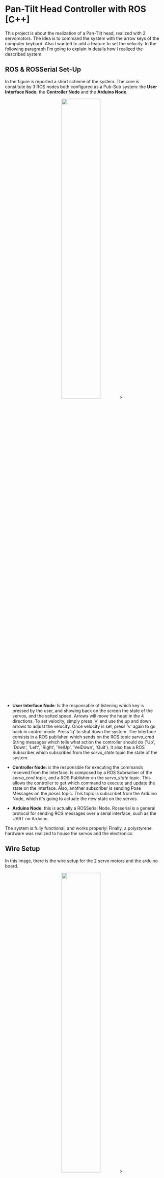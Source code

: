 # Pan-Tilt Head Controller with ROS [C++]
This project is about the realization of a Pan-Tilt head, realized with 2 servomotors. The idea is to command the system with the arrow keys of the computer keybord. Also I wanted to add a feature to set the velocity. In the following paragraph I'm going to explain in details how I realized the described system. 

## ROS & ROSSerial Set-Up
In the figure is reported a short scheme of the system. The core is constitute by 3 ROS nodes both configured as a Pub-Sub system: the **User Interface Node**, the **Controller Node** and the **Arduino Node**.

<p align="center">
<img src="https://github.com/EdoGiordani99/Pan-Tilt-Head-Controller-with-ROS/blob/1b5cb5b7278b5aa8fd34063315b85a74c14eae1a/servo_node_topic.png" width=50% height=50%>>
</p>

- **User Interface Node**: Is the responsable of listening which key is pressed by the user, and showing back on the screen the state of the servos, and the setted speed. Arrows will move the head in the 4 directions. To set velocity, simply press 'v' and use the up and down arrows to adjust the velocity. Once velocity is set, press 'v' again to go back in control mode. Press 'q' to shut down the system. The Interface consists in a ROS publisher, which sends on the ROS topic *servo_cmd* String messages which tells what action the controller should do ('Up', 'Down', 'Left', 'Right', 'VelUp', 'VelDown', 'Quit'). It also has a ROS Subscriber which subscribes from the *servo_state* topic the state of the system.  
- **Controller Node**: is the responsible for executing the commands received from the interface. Is composed by a ROS Subrsciber of the *servo_cmd* topic, and a ROS Publisher on the *servo_state* topic. This allows the controller to get which command to execute and update the state on the interface. Also, another subscriber is sending Pose Messages on the *poses* topic. This topic is subscribet from the Arduino Node, which it's going to actuate the new state on the servos.

- **Arduino Node**: this is actually a ROSSerial Node. Rosserial is a general protocol for sending ROS messages over a serial interface, such as the UART on Arduino.

The system is fully functional, and works properly! Finally, a polystyrene hardware was realized to house the servos and the electronics. 

## Wire Setup
In this image, there is the wire setup for the 2 servo motors and the arduino board.
<p align="center">
<img src="[https://github.com/EdoGiordani99/Pan-Tilt-Head-Controller-with-ROS/blob/1b5cb5b7278b5aa8fd34063315b85a74c14eae1a/servo_node_topic.png](https://github.com/EdoGiordani99/Pan-Tilt-Head-Controller-with-ROS/blob/c570cdad97c1651dbc34b559beb551af6c57d6f0/wirings.png)" width=50% height=50%>>
</p>




## Run the Project!
Follow these simple steps to replicate this project on your machine.
0. Install ROS and ROSSerial on your Linux Machine. 
1. Create a folder: its name it's going to be the name of your workspace.
2. Copy all the code of this repository in this folder.
3. Open a terminal window and type the command:
```
roscore
```
4. Open another teminal window and go inside your workspace folder. Give the command
```
catkin_make
```
5. Now, I suggest to have 2 terminal windows opened. Run **on both of them** the command:
```
source devel/setup.bash
```
6. On the 2 different window, give the commands in the following order:
```
Terminal 1:
    rosrun servocontrol ui_node
Terminal 2:
    rosrun servocontrol controller_node
```
**ONLY IF YOU HAVE AN ARDUINO UNO**
7. Upload on the Arduino board the code '_arduino_node.ino_'.
8. Check the port wheere your arduino is connected (in my case: /dev/ttyACM2). Open another window and use the command: 
```
rosrun rosserial_python serial_node.py /dev/ttyACM2
```
Now, selecting the window where the *ui_node* is running, you should able to move the servos. If you are not using the arduino, you should still be able to see the values of the joint or of the velocity changing on the screen. 


# Basic Knowledge Tutorial
From this section, we are explaining basically all the steps to build a Publisher - Subscriber system in ROS using C++ language. No arduino is covered here. 
## Creating a Workspace
Create a folder with the name of your workspace (WS). Inside that folder, create also a _src_ folder. To do that, open a new termina window and use the command: 
```
mkdir -p ws_name/src
```
Once this is done, go inside your WS folder and use the command
```
catkin_make
```
Of course, no code is build since we didn't create nothing yet, but 2 new folders should be created (_build_ and _devel_) inside the WS dir. __WARNING__: if you get an error like this:
```
Unable to find either executable 'empy' or Python module 'em'...  try
installing the package 'python3-empy'
```
Use this command instead (this is needed only the first time.
```
catkin_make -DPYTHON_EXECUTABLE=/usr/bin/python3
```

## Creating a Package
The smallest buildstone in a ROS project are packages! It contains configuration files, dataset, scripts and ROS NODES! To create a package use the command:
```
catkin_create_pkg package_name roscpp
```

## Publisher, Subscriber, Nodes & Topics
To be Published Soon!


## Creating a ROS Publisher
Let's create a publisher. Let's open the WS dir in a IDE. Go into the src/pgk_folder and create a new folder _src_. Inside this folder we are going to put all the scripts!

### Coding the Publisher
Let's create a _publisher.cpp_ file in src/pgk_folder/src. The code for the publisher is: 
```
#include "ros/ros.h"
#include "std_msgs/String.h"

int main(int argc, char **argv){

    // Initializing the Node
    ros::init(argc, argv, "Publisher");
    ros::NodeHandle nh;

    // Initializing the Publisher
    ros::Publisher topic_pub = nh.advertise<std_msgs::String>("my_topic", 1000);

    // Setting the frequency rate of the publishing funciton
    // Publishing messages every 1 second
    ros::Rate loop_rate(1);

    while(ros::ok()) {

        std_msgs::String msg; 
        msg.data = "Hello World!";

        topic_pub.publish(msg);
        ros::spinOnce();
        loop_rate.sleep();
    }
    return 0;
}
```

### Change the CMake file
Now, go in the _CMakeLists.txt_ file and let's do these changes:

1. Replace command starting in line 10 with the following lines
```
find_package(catkin REQUIRED COMPONENTS roscpp rospy std_msgs genmsg)
include_directories(${catkin_INCLUDE_DIRS})
```
2. Uncomment line 68, 69, 70, 71: those lines should start with "generate_messages(DEPENDENCIES std_msgs)
3. Uncomment and change required names in line 133, 143, 146, 147, 148: you can choose the name of your node. Since we are creating a publisher, let's call it *publisher_node*

### Build & Run 
Open a new terminal window, access your WS folder. To build, run: 
```
catkin_make
```
If no mistake has been done, everything should work fine. Now run:
```
source devel/setup.bash
```
Open now a new terminal tab and run: 
```
roscore
```
Going back on the other terminal tab we can now run our publisher. To do that, we use this command syntax: 
```
rosrun pkg_name node_name
```
Which in our case node_name is *publisher_node*. 
By running the command, nothing compares. That's correct! We are not printing the messages. We are only sending them through the topics!

## Managing & Visualizing Topics
Open a new terminal tab. Type this command to see all the topics of the project.
```
rostopic list
```
To see all the messages sent through a topic, use the command
```
rostopic echo topic_name
```
In our case, according to the written code, our topic is called "*my_topic*". Using that, we should see the Hello World messages!

## Creating a ROS Subscriber
As we said, the subscriber is an agent which reads the messages from a ROS topic. 

### Coding the Subscriber
Let's create a _subscriber.cpp_ file in src/pgk_folder/src. The code for the subscriber is:

```
#include "ros/ros.h"
#include "std_msgs/String.h"


void callbackFN(const std_msgs::String::ConstPtr& msg){
    ROS_INFO("Received Message: %s", msg->data.c_str());
}

int main(int argc, char **argv){

    // Initializing the Node
    ros::init(argc, argv, "Subscriber");
    ros::NodeHandle nh;

    // Initializing Subscriber
    ros::Subscriber sub = nh.subscribe("topic_name", 1000, callbackFN);
    ros::spin();

    return 0;
}
```

As you can see, we used the _nh.subscribe()_ function to initialize the subscriber. This function takes 3 arguments:
- **topic_name** (str): the topicname from which we want to read the msgs.
- **message_queue** (int): how many messages are frozen away.
- **callback function** (function): this is a function which tells what to do everytime the subscriber see a new message on the topic.

### Change the CMake file
As we did for the Publisher, we have to change the CMake file to add the Subscriber information. What you have to do is copying the same rows used for the publisher and replace *publisher_node* with *subscriber_node*.

### Build & Run
To build & run the subscriber we must repeat all the steps for the Publisher. In 2 different terminal windows run the publisher and subscriber. You will see how the Hello World message will be logged into the terminal.


## Create a ROS Message
Maybe, the message we want to sent, it's not just a string. Maybe we want to include some other type of data such as integer, tuples, etc. To do that, create in the pkg folder a new folder _msg_. Inside, create a file *message_type_name.msg*. 
Here just cite type and name of variables you want to include. For instance, if we want to send the Name, the age and the favourite color of a person, our *person_data.msg* file wil be: 
```
string name
uint8 age
string color
```
### Changing the package.xml and the CMakeLists.txt files
Open the _package.xml_ file and add the following dependencies in the dependencies section (near the end of the script):
```
<build_depend>message_generation</build_depend>
<exec_depend>message_runtime</exec_depend>
```
Going in the CMakeLists.txt file you must:
1. Replace the "genmsg" with "message_generation" in the *find_package* command (around line 10) 
2. Go in the section "Generate messages in the 'msg' folder" and uncomment the following lines. Also, change the msg files to the one we are going to use!

### Using the new Message Type
In the file where you want to use the file, you must include: 
```
#include "pkg_name/message_type_name.h"
```
To finally use the new message type you must replace all the old instances of "" with : 
```
from: ros::Publisher topic_pub = nh.advertise<std_msgs::String msg>("topic_name", 1000);
to  : ros::Publisher topic_pub = nh.advertise<pkg_name::message_type_name>("topic_name", 1000);
```





```

```


